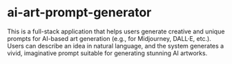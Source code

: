 
# ai-art-prompt-generator
This is a full-stack application that helps users generate creative and unique prompts for AI-based art generation (e.g., for Midjourney, DALL·E, etc.). Users can describe an idea in natural language, and the system generates a vivid, imaginative prompt suitable for generating stunning AI artworks.
